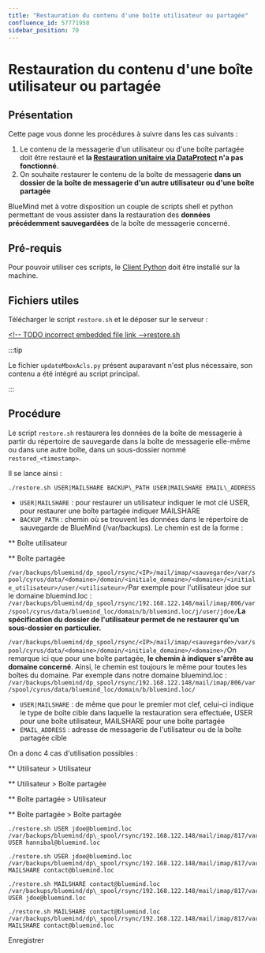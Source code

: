 ```yaml
---
title: "Restauration du contenu d'une boîte utilisateur ou partagée"
confluence_id: 57771950
sidebar_position: 70
---
```

# Restauration du contenu d'une boîte utilisateur ou partagée


## Présentation

Cette page vous donne les procédures à suivre dans les cas suivants :

1. Le contenu de la messagerie d'un utilisateur ou d'une boîte partagée doit être restauré et **la [Restauration unitaire via DataProtect](https://forge.bluemind.net/confluence/display/BM35/Restauration+unitaire+-+Navigation+DataProtect) n'a pas fonctionné**.
2. On souhaite restaurer le contenu de la boîte de messagerie **dans un dossier de la boîte de messagerie d'un autre utilisateur ou d'une boîte partagée**


BlueMind met à votre disposition un couple de scripts shell et python permettant de vous assister dans la restauration des **données précédemment sauvegardées** de la boîte de messagerie concerné.


## Pré-requis

Pour pouvoir utiliser ces scripts, le [Client Python](/Guide_du_développeur/API_BlueMind/Client_Python/) doit être installé sur la machine.

## Fichiers utiles

Télécharger le script `restore.sh` et le déposer sur le serveur :

[&lt;!-- TODO incorrect embedded file link -->restore.sh](/confluence/download/attachments/57771950/restore.sh?version=1&modificationDate=1639652921392&api=v2) 


:::tip

Le fichier `updateMboxAcls.py` présent auparavant n'est plus nécessaire, son contenu a été intégré au script principal.

:::

## Procédure

Le script `restore.sh` restaurera les données de la boîte de messagerie à partir du répertoire de sauvegarde dans la boîte de messagerie elle-même ou dans une autre boîte, dans un sous-dossier nommé `restored_<timestamp>`.

Il se lance ainsi :


```
./restore.sh USER|MAILSHARE BACKUP\_PATH USER|MAILSHARE EMAIL\_ADDRESS
```


- `USER|MAILSHARE` : pour restaurer un utilisateur indiquer le mot clé USER, pour restaurer une boîte partagée indiquer MAILSHARE
- `BACKUP_PATH` : chemin où se trouvent les données dans le répertoire de sauvegarde de BlueMind (/var/backups). Le chemin est de la forme :


**
Boîte utilisateur


**
Boîte partagée


`/var/backups/bluemind/dp_spool/rsync/<IP>/mail/imap/<sauvegarde>/var/spool/cyrus/data/<domaine>/domain/<initiale_domaine>/<domaine>/<initiale_utilisateur>/user/<utilisateur>/`Par exemple pour l'utilisateur jdoe sur le domaine bluemind.loc :
`/var/backups/bluemind/dp_spool/rsync/192.168.122.148/mail/imap/806/var/spool/cyrus/data/bluemind_loc/domain/b/bluemind.loc/j/user/jdoe/`**La spécification du dossier de l'utilisateur permet de ne restaurer qu'un sous-dossier en particulier.**


`/var/backups/bluemind/dp_spool/rsync/<IP>/mail/imap/<sauvegarde>/var/spool/cyrus/data/<domaine>/domain/<initiale_domaine>/<domaine>/`On remarque ici que pour une boîte partagée, **le chemin à indiquer s'arrête au domaine concerné**. Ainsi, le chemin est toujours le même pour toutes les boîtes du domaine.
Par exemple dans notre domaine bluemind.loc :
`/var/backups/bluemind/dp_spool/rsync/192.168.122.148/mail/imap/806/var/spool/cyrus/data/bluemind_loc/domain/b/bluemind.loc/`


- `USER|MAILSHARE` : de même que pour le premier mot clef, celui-ci indique le type de boîte cible dans laquelle la restauration sera effectuée, USER pour une boîte utilisateur, MAILSHARE pour une boîte partagée
- `EMAIL_ADDRESS` : adresse de messagerie de l'utilisateur ou de la boîte partagée cible


On a donc 4 cas d'utilisation possibles :


**
Utilisateur > Utilisateur


**
Utilisateur > Boîte partagée


**
Boîte partagée > Utilisateur


**
Boîte partagée > Boîte partagée


```
./restore.sh USER jdoe@bluemind.loc /var/backups/bluemind/dp\_spool/rsync/192.168.122.148/mail/imap/817/var/spool/cyrus/data/bluemind\_loc/domain/b/bluemind.loc/j/user/jdoe/ USER hannibal@bluemind.loc
```


```
./restore.sh USER jdoe@bluemind.loc /var/backups/bluemind/dp\_spool/rsync/192.168.122.148/mail/imap/817/var/spool/cyrus/data/bluemind\_loc/domain/b/bluemind.loc/j/user/jdoe/ MAILSHARE contact@bluemind.loc
```


```
./restore.sh MAILSHARE contact@bluemind.loc /var/backups/bluemind/dp\_spool/rsync/192.168.122.148/mail/imap/817/var/spool/cyrus/data/bluemind\_loc/domain/b/bluemind.loc/ USER jdoe@bluemind.loc
```


```
./restore.sh MAILSHARE contact@bluemind.loc /var/backups/bluemind/dp\_spool/rsync/192.168.122.148/mail/imap/817/var/spool/cyrus/data/bluemind\_loc/domain/b/bluemind.loc/ MAILSHARE contact@bluemind.loc
```


Enregistrer


